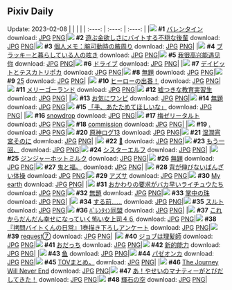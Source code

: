 ## Pixiv Daily
Update: 2023-02-08
|      |      |      |
| :----: | :----: | :----: |
|![](https://pixiv.microyu.workers.dev/c/240x480/img-master/img/2023/02/06/08/10/36/105131965_p0_master1200.jpg) **#1** [バレンタイン](https://www.pixiv.net/artworks/105131965) download: [JPG](https://pixiv.microyu.workers.dev/img-original/img/2023/02/06/08/10/36/105131965_p0.jpg) [PNG](https://pixiv.microyu.workers.dev/img-original/img/2023/02/06/08/10/36/105131965_p0.png)|![](https://pixiv.microyu.workers.dev/c/240x480/img-master/img/2023/02/06/18/00/31/105140638_p0_master1200.jpg) **#2** [遊ぶ金欲しさにバイトする不穏な後輩](https://www.pixiv.net/artworks/105140638) download: [JPG](https://pixiv.microyu.workers.dev/img-original/img/2023/02/06/18/00/31/105140638_p0.jpg) [PNG](https://pixiv.microyu.workers.dev/img-original/img/2023/02/06/18/00/31/105140638_p0.png)|![](https://pixiv.microyu.workers.dev/c/240x480/img-master/img/2023/02/06/07/00/03/105131106_p0_master1200.jpg) **#3** [個人メモ：腕可動時の腋周り](https://www.pixiv.net/artworks/105131106) download: [JPG](https://pixiv.microyu.workers.dev/img-original/img/2023/02/06/07/00/03/105131106_p0.jpg) [PNG](https://pixiv.microyu.workers.dev/img-original/img/2023/02/06/07/00/03/105131106_p0.png)|
|![](https://pixiv.microyu.workers.dev/c/240x480/img-master/img/2023/02/07/00/12/04/105151779_p0_master1200.jpg) **#4** [ブラッキーと暮らしている人の呟き](https://www.pixiv.net/artworks/105151779) download: [JPG](https://pixiv.microyu.workers.dev/img-original/img/2023/02/07/00/12/04/105151779_p0.jpg) [PNG](https://pixiv.microyu.workers.dev/img-original/img/2023/02/07/00/12/04/105151779_p0.png)|![](https://pixiv.microyu.workers.dev/c/240x480/img-master/img/2023/02/07/16/15/33/105165496_p0_master1200.jpg) **#5** [我很高兴能遇见你](https://www.pixiv.net/artworks/105165496) download: [JPG](https://pixiv.microyu.workers.dev/img-original/img/2023/02/07/16/15/33/105165496_p0.jpg) [PNG](https://pixiv.microyu.workers.dev/img-original/img/2023/02/07/16/15/33/105165496_p0.png)|![](https://pixiv.microyu.workers.dev/c/240x480/img-master/img/2023/02/07/06/00/07/105157521_p0_master1200.jpg) **#6** [ドライブ](https://www.pixiv.net/artworks/105157521) download: [JPG](https://pixiv.microyu.workers.dev/img-original/img/2023/02/07/06/00/07/105157521_p0.jpg) [PNG](https://pixiv.microyu.workers.dev/img-original/img/2023/02/07/06/00/07/105157521_p0.png)|
|![](https://pixiv.microyu.workers.dev/c/240x480/img-master/img/2023/02/06/20/38/22/105144627_p0_master1200.jpg) **#7** [デイビットとテスカトリポカ](https://www.pixiv.net/artworks/105144627) download: [JPG](https://pixiv.microyu.workers.dev/img-original/img/2023/02/06/20/38/22/105144627_p0.jpg) [PNG](https://pixiv.microyu.workers.dev/img-original/img/2023/02/06/20/38/22/105144627_p0.png)|![](https://pixiv.microyu.workers.dev/c/240x480/img-master/img/2023/02/06/17/03/01/105139490_p0_master1200.jpg) **#8** [無題](https://www.pixiv.net/artworks/105139490) download: [JPG](https://pixiv.microyu.workers.dev/img-original/img/2023/02/06/17/03/01/105139490_p0.jpg) [PNG](https://pixiv.microyu.workers.dev/img-original/img/2023/02/06/17/03/01/105139490_p0.png)|![](https://pixiv.microyu.workers.dev/c/240x480/img-master/img/2023/02/06/00/00/47/105123979_p0_master1200.jpg) **#9** [25](https://www.pixiv.net/artworks/105123979) download: [JPG](https://pixiv.microyu.workers.dev/img-original/img/2023/02/06/00/00/47/105123979_p0.jpg) [PNG](https://pixiv.microyu.workers.dev/img-original/img/2023/02/06/00/00/47/105123979_p0.png)|
|![](https://pixiv.microyu.workers.dev/c/240x480/img-master/img/2023/02/06/00/02/29/105124160_p0_master1200.jpg) **#10** [ヒーローの出番！](https://www.pixiv.net/artworks/105124160) download: [JPG](https://pixiv.microyu.workers.dev/img-original/img/2023/02/06/00/02/29/105124160_p0.jpg) [PNG](https://pixiv.microyu.workers.dev/img-original/img/2023/02/06/00/02/29/105124160_p0.png)|![](https://pixiv.microyu.workers.dev/c/240x480/img-master/img/2023/02/06/12/39/40/105135505_p0_master1200.jpg) **#11** [メリーゴーランド](https://www.pixiv.net/artworks/105135505) download: [JPG](https://pixiv.microyu.workers.dev/img-original/img/2023/02/06/12/39/40/105135505_p0.jpg) [PNG](https://pixiv.microyu.workers.dev/img-original/img/2023/02/06/12/39/40/105135505_p0.png)|![](https://pixiv.microyu.workers.dev/c/240x480/img-master/img/2023/02/06/17/22/42/105139827_p0_master1200.jpg) **#12** [嘘つきな教育実習生](https://www.pixiv.net/artworks/105139827) download: [JPG](https://pixiv.microyu.workers.dev/img-original/img/2023/02/06/17/22/42/105139827_p0.jpg) [PNG](https://pixiv.microyu.workers.dev/img-original/img/2023/02/06/17/22/42/105139827_p0.png)|
|![](https://pixiv.microyu.workers.dev/c/240x480/img-master/img/2023/02/06/00/19/59/105124878_p0_master1200.jpg) **#13** [お気にワンピ](https://www.pixiv.net/artworks/105124878) download: [JPG](https://pixiv.microyu.workers.dev/img-original/img/2023/02/06/00/19/59/105124878_p0.jpg) [PNG](https://pixiv.microyu.workers.dev/img-original/img/2023/02/06/00/19/59/105124878_p0.png)|![](https://pixiv.microyu.workers.dev/c/240x480/img-master/img/2023/02/07/23/03/15/105176124_p0_master1200.jpg) **#14** [無題](https://www.pixiv.net/artworks/105176124) download: [JPG](https://pixiv.microyu.workers.dev/img-original/img/2023/02/07/23/03/15/105176124_p0.jpg) [PNG](https://pixiv.microyu.workers.dev/img-original/img/2023/02/07/23/03/15/105176124_p0.png)|![](https://pixiv.microyu.workers.dev/c/240x480/img-master/img/2023/02/07/00/02/13/105151401_p0_master1200.jpg) **#15** [「手、あたためてほしいな」](https://www.pixiv.net/artworks/105151401) download: [JPG](https://pixiv.microyu.workers.dev/img-original/img/2023/02/07/00/02/13/105151401_p0.jpg) [PNG](https://pixiv.microyu.workers.dev/img-original/img/2023/02/07/00/02/13/105151401_p0.png)|
|![](https://pixiv.microyu.workers.dev/c/240x480/img-master/img/2023/02/06/13/28/22/105136250_p0_master1200.jpg) **#16** [snowdrop](https://www.pixiv.net/artworks/105136250) download: [JPG](https://pixiv.microyu.workers.dev/img-original/img/2023/02/06/13/28/22/105136250_p0.jpg) [PNG](https://pixiv.microyu.workers.dev/img-original/img/2023/02/06/13/28/22/105136250_p0.png)|![](https://pixiv.microyu.workers.dev/c/240x480/img-master/img/2023/02/06/20/30/03/105144396_p0_master1200.jpg) **#17** [梅ゼリータルト](https://www.pixiv.net/artworks/105144396) download: [JPG](https://pixiv.microyu.workers.dev/img-original/img/2023/02/06/20/30/03/105144396_p0.jpg) [PNG](https://pixiv.microyu.workers.dev/img-original/img/2023/02/06/20/30/03/105144396_p0.png)|![](https://pixiv.microyu.workers.dev/c/240x480/img-master/img/2023/02/06/04/19/14/105129553_p0_master1200.jpg) **#18** [commission](https://www.pixiv.net/artworks/105129553) download: [JPG](https://pixiv.microyu.workers.dev/img-original/img/2023/02/06/04/19/14/105129553_p0.jpg) [PNG](https://pixiv.microyu.workers.dev/img-original/img/2023/02/06/04/19/14/105129553_p0.png)|
|![](https://pixiv.microyu.workers.dev/c/240x480/img-master/img/2023/02/06/00/12/43/105124598_p0_master1200.jpg) **#19** [.](https://www.pixiv.net/artworks/105124598) download: [JPG](https://pixiv.microyu.workers.dev/img-original/img/2023/02/06/00/12/43/105124598_p0.jpg) [PNG](https://pixiv.microyu.workers.dev/img-original/img/2023/02/06/00/12/43/105124598_p0.png)|![](https://pixiv.microyu.workers.dev/c/240x480/img-master/img/2023/02/07/12/37/42/105162303_p0_master1200.jpg) **#20** [原神ログ13](https://www.pixiv.net/artworks/105162303) download: [JPG](https://pixiv.microyu.workers.dev/img-original/img/2023/02/07/12/37/42/105162303_p0.jpg) [PNG](https://pixiv.microyu.workers.dev/img-original/img/2023/02/07/12/37/42/105162303_p0.png)|![](https://pixiv.microyu.workers.dev/c/240x480/img-master/img/2023/02/07/00/00/05/105151086_p0_master1200.jpg) **#21** [湿潤宵宮そのに](https://www.pixiv.net/artworks/105151086) download: [JPG](https://pixiv.microyu.workers.dev/img-original/img/2023/02/07/00/00/05/105151086_p0.jpg) [PNG](https://pixiv.microyu.workers.dev/img-original/img/2023/02/07/00/00/05/105151086_p0.png)|
|![](https://pixiv.microyu.workers.dev/c/240x480/img-master/img/2023/02/06/00/00/28/105123922_p0_master1200.jpg) **#22** [💝](https://www.pixiv.net/artworks/105123922) download: [JPG](https://pixiv.microyu.workers.dev/img-original/img/2023/02/06/00/00/28/105123922_p0.jpg) [PNG](https://pixiv.microyu.workers.dev/img-original/img/2023/02/06/00/00/28/105123922_p0.png)|![](https://pixiv.microyu.workers.dev/c/240x480/img-master/img/2023/02/06/23/57/33/105150993_p0_master1200.jpg) **#23** [もう一回、](https://www.pixiv.net/artworks/105150993) download: [JPG](https://pixiv.microyu.workers.dev/img-original/img/2023/02/06/23/57/33/105150993_p0.jpg) [PNG](https://pixiv.microyu.workers.dev/img-original/img/2023/02/06/23/57/33/105150993_p0.png)|![](https://pixiv.microyu.workers.dev/c/240x480/img-master/img/2023/02/06/00/00/15/105123876_p0_master1200.jpg) **#24** [シスターエルフ](https://www.pixiv.net/artworks/105123876) download: [JPG](https://pixiv.microyu.workers.dev/img-original/img/2023/02/06/00/00/15/105123876_p0.jpg) [PNG](https://pixiv.microyu.workers.dev/img-original/img/2023/02/06/00/00/15/105123876_p0.png)|
|![](https://pixiv.microyu.workers.dev/c/240x480/img-master/img/2023/02/07/20/30/02/105171242_p0_master1200.jpg) **#25** [ジンジャーホットミルク](https://www.pixiv.net/artworks/105171242) download: [JPG](https://pixiv.microyu.workers.dev/img-original/img/2023/02/07/20/30/02/105171242_p0.jpg) [PNG](https://pixiv.microyu.workers.dev/img-original/img/2023/02/07/20/30/02/105171242_p0.png)|![](https://pixiv.microyu.workers.dev/c/240x480/img-master/img/2023/02/06/15/35/01/105138001_p0_master1200.jpg) **#26** [無題](https://www.pixiv.net/artworks/105138001) download: [JPG](https://pixiv.microyu.workers.dev/img-original/img/2023/02/06/15/35/01/105138001_p0.jpg) [PNG](https://pixiv.microyu.workers.dev/img-original/img/2023/02/06/15/35/01/105138001_p0.png)|![](https://pixiv.microyu.workers.dev/c/240x480/img-master/img/2023/02/06/19/38/17/105142718_p0_master1200.jpg) **#27** [鬼と福。](https://www.pixiv.net/artworks/105142718) download: [JPG](https://pixiv.microyu.workers.dev/img-original/img/2023/02/06/19/38/17/105142718_p0.jpg) [PNG](https://pixiv.microyu.workers.dev/img-original/img/2023/02/06/19/38/17/105142718_p0.png)|
|![](https://pixiv.microyu.workers.dev/c/240x480/img-master/img/2023/02/06/00/18/04/105124801_p0_master1200.jpg) **#28** [背が伸びないばんざい体操](https://www.pixiv.net/artworks/105124801) download: [JPG](https://pixiv.microyu.workers.dev/img-original/img/2023/02/06/00/18/04/105124801_p0.jpg) [PNG](https://pixiv.microyu.workers.dev/img-original/img/2023/02/06/00/18/04/105124801_p0.png)|![](https://pixiv.microyu.workers.dev/c/240x480/img-master/img/2023/02/06/00/57/14/105126065_p0_master1200.jpg) **#29** [アズサ](https://www.pixiv.net/artworks/105126065) download: [JPG](https://pixiv.microyu.workers.dev/img-original/img/2023/02/06/00/57/14/105126065_p0.jpg) [PNG](https://pixiv.microyu.workers.dev/img-original/img/2023/02/06/00/57/14/105126065_p0.png)|![](https://pixiv.microyu.workers.dev/c/240x480/img-master/img/2023/02/07/00/00/17/105151138_p0_master1200.jpg) **#30** [My earth](https://www.pixiv.net/artworks/105151138) download: [JPG](https://pixiv.microyu.workers.dev/img-original/img/2023/02/07/00/00/17/105151138_p0.jpg) [PNG](https://pixiv.microyu.workers.dev/img-original/img/2023/02/07/00/00/17/105151138_p0.png)|
|![](https://pixiv.microyu.workers.dev/c/240x480/img-master/img/2023/02/06/13/01/07/105135863_master1200.jpg) **#31** [おかわりの要求がバカ早いライチュウたち](https://www.pixiv.net/artworks/105135863) download: [JPG](https://pixiv.microyu.workers.dev/img-original/img/2023/02/06/13/01/07/105135863.jpg) [PNG](https://pixiv.microyu.workers.dev/img-original/img/2023/02/06/13/01/07/105135863.png)|![](https://pixiv.microyu.workers.dev/c/240x480/img-master/img/2023/02/07/21/37/34/105173250_p0_master1200.jpg) **#32** [無題](https://www.pixiv.net/artworks/105173250) download: [JPG](https://pixiv.microyu.workers.dev/img-original/img/2023/02/07/21/37/34/105173250_p0.jpg) [PNG](https://pixiv.microyu.workers.dev/img-original/img/2023/02/07/21/37/34/105173250_p0.png)|![](https://pixiv.microyu.workers.dev/c/240x480/img-master/img/2023/02/06/07/15/41/105131292_p0_master1200.jpg) **#33** [掌中の珠](https://www.pixiv.net/artworks/105131292) download: [JPG](https://pixiv.microyu.workers.dev/img-original/img/2023/02/06/07/15/41/105131292_p0.jpg) [PNG](https://pixiv.microyu.workers.dev/img-original/img/2023/02/06/07/15/41/105131292_p0.png)|
|![](https://pixiv.microyu.workers.dev/c/240x480/img-master/img/2023/02/06/17/56/55/105140499_p0_master1200.jpg) **#34** [する前……](https://www.pixiv.net/artworks/105140499) download: [JPG](https://pixiv.microyu.workers.dev/img-original/img/2023/02/06/17/56/55/105140499_p0.jpg) [PNG](https://pixiv.microyu.workers.dev/img-original/img/2023/02/06/17/56/55/105140499_p0.png)|![](https://pixiv.microyu.workers.dev/c/240x480/img-master/img/2023/02/06/18/22/47/105141100_p0_master1200.jpg) **#35** [スルト](https://www.pixiv.net/artworks/105141100) download: [JPG](https://pixiv.microyu.workers.dev/img-original/img/2023/02/06/18/22/47/105141100_p0.jpg) [PNG](https://pixiv.microyu.workers.dev/img-original/img/2023/02/06/18/22/47/105141100_p0.png)|![](https://pixiv.microyu.workers.dev/c/240x480/img-master/img/2023/02/07/18/21/31/105167989_p0_master1200.jpg) **#36** [ﾊﾞﾚﾝﾀｲﾝ同盟](https://www.pixiv.net/artworks/105167989) download: [JPG](https://pixiv.microyu.workers.dev/img-original/img/2023/02/07/18/21/31/105167989_p0.jpg) [PNG](https://pixiv.microyu.workers.dev/img-original/img/2023/02/07/18/21/31/105167989_p0.png)|
|![](https://pixiv.microyu.workers.dev/c/240x480/img-master/img/2023/02/06/17/09/32/105139600_p0_master1200.jpg) **#37** [これからだんだん幸せになっていく怖い女上司４６](https://www.pixiv.net/artworks/105139600) download: [JPG](https://pixiv.microyu.workers.dev/img-original/img/2023/02/06/17/09/32/105139600_p0.jpg) [PNG](https://pixiv.microyu.workers.dev/img-original/img/2023/02/06/17/09/32/105139600_p0.png)|![](https://pixiv.microyu.workers.dev/c/240x480/img-master/img/2023/02/07/20/00/06/105170381_p0_master1200.jpg) **#38** [『拷問バイトくんの日常』1巻描き下ろしアンケート](https://www.pixiv.net/artworks/105170381) download: [JPG](https://pixiv.microyu.workers.dev/img-original/img/2023/02/07/20/00/06/105170381_p0.jpg) [PNG](https://pixiv.microyu.workers.dev/img-original/img/2023/02/07/20/00/06/105170381_p0.png)|![](https://pixiv.microyu.workers.dev/c/240x480/img-master/img/2023/02/07/13/17/00/105162888_p0_master1200.jpg) **#39** [request⑦](https://www.pixiv.net/artworks/105162888) download: [JPG](https://pixiv.microyu.workers.dev/img-original/img/2023/02/07/13/17/00/105162888_p0.jpg) [PNG](https://pixiv.microyu.workers.dev/img-original/img/2023/02/07/13/17/00/105162888_p0.png)|
|![](https://pixiv.microyu.workers.dev/c/240x480/img-master/img/2023/02/06/15/52/15/105138275_p0_master1200.jpg) **#40** [ジョブは理髪師](https://www.pixiv.net/artworks/105138275) download: [JPG](https://pixiv.microyu.workers.dev/img-original/img/2023/02/06/15/52/15/105138275_p0.jpg) [PNG](https://pixiv.microyu.workers.dev/img-original/img/2023/02/06/15/52/15/105138275_p0.png)|![](https://pixiv.microyu.workers.dev/c/240x480/img-master/img/2023/02/06/22/58/23/105149049_p0_master1200.jpg) **#41** [おだっち](https://www.pixiv.net/artworks/105149049) download: [JPG](https://pixiv.microyu.workers.dev/img-original/img/2023/02/06/22/58/23/105149049_p0.jpg) [PNG](https://pixiv.microyu.workers.dev/img-original/img/2023/02/06/22/58/23/105149049_p0.png)|![](https://pixiv.microyu.workers.dev/c/240x480/img-master/img/2023/02/06/16/13/14/105138600_p0_master1200.jpg) **#42** [新的能力](https://www.pixiv.net/artworks/105138600) download: [JPG](https://pixiv.microyu.workers.dev/img-original/img/2023/02/06/16/13/14/105138600_p0.jpg) [PNG](https://pixiv.microyu.workers.dev/img-original/img/2023/02/06/16/13/14/105138600_p0.png)|
|![](https://pixiv.microyu.workers.dev/c/240x480/img-master/img/2023/02/07/14/40/58/105164018_p0_master1200.jpg) **#43** [鱼](https://www.pixiv.net/artworks/105164018) download: [JPG](https://pixiv.microyu.workers.dev/img-original/img/2023/02/07/14/40/58/105164018_p0.jpg) [PNG](https://pixiv.microyu.workers.dev/img-original/img/2023/02/07/14/40/58/105164018_p0.png)|![](https://pixiv.microyu.workers.dev/c/240x480/img-master/img/2023/02/07/00/10/18/105151727_p0_master1200.jpg) **#44** [パゼオンカ](https://www.pixiv.net/artworks/105151727) download: [JPG](https://pixiv.microyu.workers.dev/img-original/img/2023/02/07/00/10/18/105151727_p0.jpg) [PNG](https://pixiv.microyu.workers.dev/img-original/img/2023/02/07/00/10/18/105151727_p0.png)|![](https://pixiv.microyu.workers.dev/c/240x480/img-master/img/2023/02/06/11/18/33/105134240_p0_master1200.jpg) **#45** [TOVまとめ。](https://www.pixiv.net/artworks/105134240) download: [JPG](https://pixiv.microyu.workers.dev/img-original/img/2023/02/06/11/18/33/105134240_p0.jpg) [PNG](https://pixiv.microyu.workers.dev/img-original/img/2023/02/06/11/18/33/105134240_p0.png)|
|![](https://pixiv.microyu.workers.dev/c/240x480/img-master/img/2023/02/06/16/14/38/105138626_p0_master1200.jpg) **#46** [The Journey Will Never End](https://www.pixiv.net/artworks/105138626) download: [JPG](https://pixiv.microyu.workers.dev/img-original/img/2023/02/06/16/14/38/105138626_p0.jpg) [PNG](https://pixiv.microyu.workers.dev/img-original/img/2023/02/06/16/14/38/105138626_p0.png)|![](https://pixiv.microyu.workers.dev/c/240x480/img-master/img/2023/02/06/15/04/26/105137487_p0_master1200.jpg) **#47** [あ！やせいのマナティーがとびだしてきた！](https://www.pixiv.net/artworks/105137487) download: [JPG](https://pixiv.microyu.workers.dev/img-original/img/2023/02/06/15/04/26/105137487_p0.jpg) [PNG](https://pixiv.microyu.workers.dev/img-original/img/2023/02/06/15/04/26/105137487_p0.png)|![](https://pixiv.microyu.workers.dev/c/240x480/img-master/img/2023/02/06/00/00/33/105123932_p0_master1200.jpg) **#48** [輝石の空](https://www.pixiv.net/artworks/105123932) download: [JPG](https://pixiv.microyu.workers.dev/img-original/img/2023/02/06/00/00/33/105123932_p0.jpg) [PNG](https://pixiv.microyu.workers.dev/img-original/img/2023/02/06/00/00/33/105123932_p0.png)|
